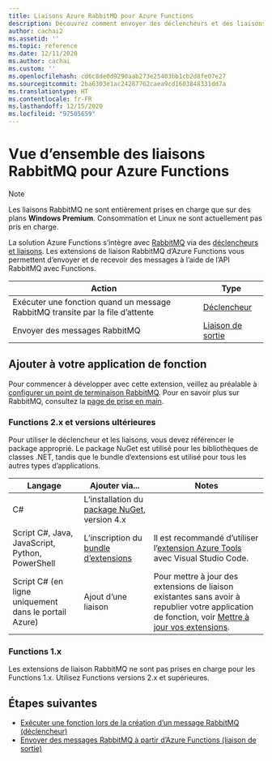 ```yaml
---
title: Liaisons Azure RabbitMQ pour Azure Functions
description: Découvrez comment envoyer des déclencheurs et des liaisons Azure RabbitMQ dans Azure Functions.
author: cachai2
ms.assetid: ''
ms.topic: reference
ms.date: 12/11/2020
ms.author: cachai
ms.custom: ''
ms.openlocfilehash: cd6c8de0d9290aab273e25403bb1cb2d8fe07e27
ms.sourcegitcommit: 2ba6303e1ac24287762caea9cd1603848331dd7a
ms.translationtype: HT
ms.contentlocale: fr-FR
ms.lasthandoff: 12/15/2020
ms.locfileid: "97505659"
---
```

# <a name="rabbitmq-bindings-for-azure-functions-overview"></a>Vue d’ensemble des liaisons RabbitMQ pour Azure Functions

> [!NOTE]
> Les liaisons RabbitMQ ne sont entièrement prises en charge que sur des plans **Windows Premium**. Consommation et Linux ne sont actuellement pas pris en charge.

La solution Azure Functions s’intègre avec [RabbitMQ](https://www.rabbitmq.com/) via des [déclencheurs et liaisons](./functions-triggers-bindings.md). Les extensions de liaison RabbitMQ d’Azure Functions vous permettent d’envoyer et de recevoir des messages à l’aide de l’API RabbitMQ avec Functions.

| Action | Type |
|---------|---------|
| Exécuter une fonction quand un message RabbitMQ transite par la file d’attente | [Déclencheur](./functions-bindings-rabbitmq-trigger.md) |
| Envoyer des messages RabbitMQ |[Liaison de sortie](./functions-bindings-rabbitmq-output.md) |

## <a name="add-to-your-functions-app"></a>Ajouter à votre application de fonction

Pour commencer à développer avec cette extension, veillez au préalable à [configurer un point de terminaison RabbitMQ](https://github.com/Azure/azure-functions-rabbitmq-extension/wiki/Setting-up-a-RabbitMQ-Endpoint). Pour en savoir plus sur RabbitMQ, consultez la [page de prise en main](https://www.rabbitmq.com/getstarted.html).

### <a name="functions-2x-and-higher"></a>Functions 2.x et versions ultérieures

Pour utiliser le déclencheur et les liaisons, vous devez référencer le package approprié. Le package NuGet est utilisé pour les bibliothèques de classes .NET, tandis que le bundle d’extensions est utilisé pour tous les autres types d’applications.

| Langage                                        | Ajouter via...                                   | Notes 
|-------------------------------------------------|---------------------------------------------|-------------|
| C#                                              | L’installation du [package NuGet], version 4.x | |
| Script C#, Java, JavaScript, Python, PowerShell | L’inscription du [bundle d’extensions]          | Il est recommandé d’utiliser l’[extension Azure Tools] avec Visual Studio Code. |
| Script C# (en ligne uniquement dans le portail Azure)         | Ajout d’une liaison                            | Pour mettre à jour des extensions de liaison existantes sans avoir à republier votre application de fonction, voir [Mettre à jour vos extensions]. |

[Package NuGet]: https://www.nuget.org/packages/Microsoft.Azure.WebJobs.Extensions.RabbitMQ
[core tools]: ./functions-run-local.md
[Bundle d’extensions]: ./functions-bindings-register.md#extension-bundles
[Mettre à jour vos extensions]: ./functions-bindings-register.md
[Extension Azure Tools]: https://marketplace.visualstudio.com/items?itemName=ms-vscode.vscode-node-azure-pack

### <a name="functions-1x"></a>Functions 1.x

Les extensions de liaison RabbitMQ ne sont pas prises en charge pour les Functions 1.x. Utilisez Functions versions 2.x et supérieures.

## <a name="next-steps"></a>Étapes suivantes

- [Exécuter une fonction lors de la création d’un message RabbitMQ (déclencheur)](./functions-bindings-rabbitmq-trigger.md)
- [Envoyer des messages RabbitMQ à partir d’Azure Functions (liaison de sortie)](./functions-bindings-rabbitmq-output.md)